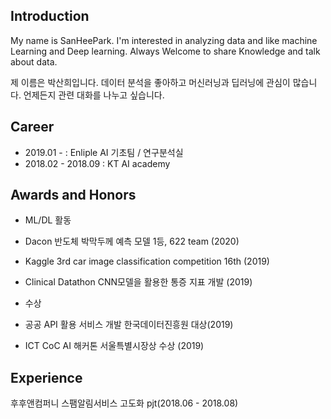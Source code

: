 <!-- ---
layout: page
title: About me
subtitle: Why you'd want to go on a date with me
--- -->

## Introduction 
My name is SanHeePark.
I'm interested in analyzing data and like machine Learning and Deep learning.
Always Welcome to share Knowledge and talk about data.

제 이름은 박산희입니다.
데이터 분석을 좋아하고 머신러닝과 딥러닝에 관심이 많습니다.
언제든지 관련 대화를 나누고 싶습니다.

## Career
- 2019.01 -  : Enliple AI 기초팀 / 연구분석실 
- 2018.02 - 2018.09 : KT AI academy 

## Awards and Honors
-	ML/DL 활동
- Dacon 반도체 박막두께 예측 모델 1등, 622 team (2020)
- Kaggle 3rd car image classification competition 16th (2019)
- Clinical Datathon CNN모델을 활용한 통증 지표 개발 (2019)

-	수상
- 공공 API 활용 서비스 개발 한국데이터진흥원 대상(2019)
- ICT CoC AI 해커톤 서울특별시장상 수상 (2019) 

## Experience

후후앤컴퍼니 스팸알림서비스 고도화 pjt(2018.06 - 2018.08)


